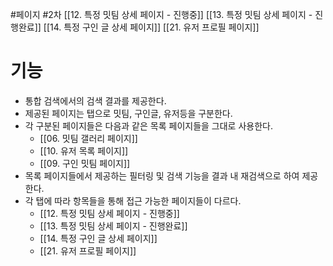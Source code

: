 #페이지 #2차 
[[12. 특정 밋팀 상세 페이지 - 진행중]]
[[13. 특정 밋팀 상세 페이지 - 진행완료]]
[[14. 특정 구인 글 상세 페이지]]
[[21. 유저 프로필 페이지]]

# 기능
- 통합 검색에서의 검색 결과를 제공한다.
- 제공된 페이지는 탭으로 밋팀, 구인글, 유저등을 구분한다.
- 각 구분된 페이지들은 다음과 같은 목록 페이지들을 그대로 사용한다.
	- [[06. 밋팀 갤러리 페이지]]
	- [[10. 유저 목록 페이지]]
	- [[09. 구인 밋팀 페이지]]
- 목록 페이지들에서 제공하는 필터링 및 검색 기능을 결과 내 재검색으로 하여 제공한다.
- 각 탭에 따라 항목들을 통해 접근 가능한 페이지들이 다르다.
	- [[12. 특정 밋팀 상세 페이지 - 진행중]]
	- [[13. 특정 밋팀 상세 페이지 - 진행완료]]
	- [[14. 특정 구인 글 상세 페이지]]
	- [[21. 유저 프로필 페이지]]


